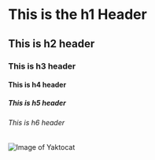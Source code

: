 # This is the h1 Header
## This is h2 header
### This is h3 header
#### This is h4 header
##### This is h5 header
###### This is h6 header


![Image of Yaktocat](https://octodex.github.com/images/yaktocat.png)
